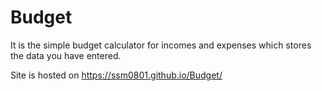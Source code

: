 # Budget
It is the simple budget calculator for incomes and expenses which stores the data you have entered.

Site is hosted on https://ssm0801.github.io/Budget/
